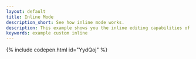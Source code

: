 ```yaml
---
layout: default
title: Inline Mode
description_short: See how inline mode works.
description: This example shows you the inline editing capabilities of TinyMCE. Click on the header or div below.
keywords: example custom inline
---
```


{% include codepen.html id="YydQoj" %}
